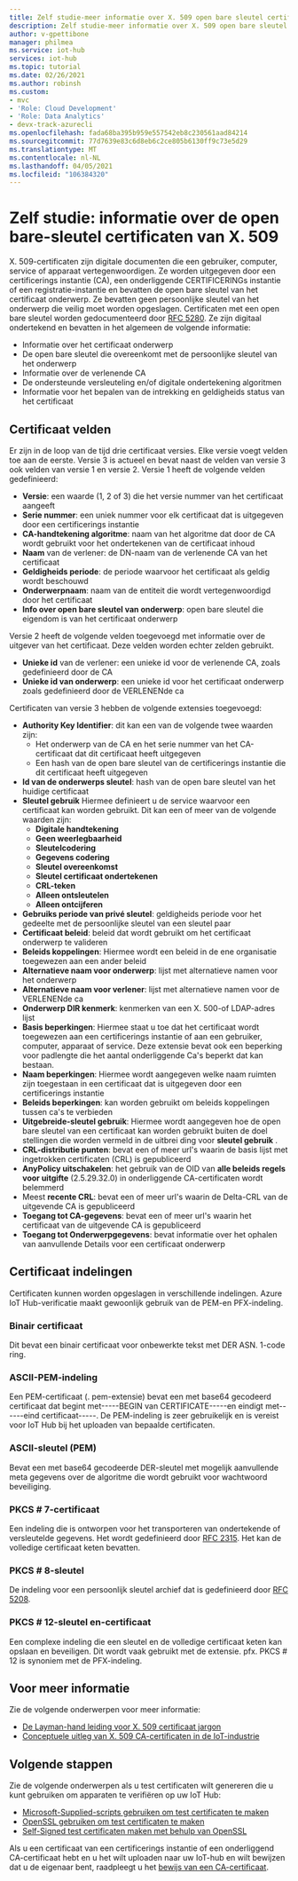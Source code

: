 ```yaml
---
title: Zelf studie-meer informatie over X. 509 open bare sleutel certificaten voor Azure IoT Hub | Microsoft Docs
description: Zelf studie-meer informatie over X. 509 open bare sleutel certificaten voor Azure IoT Hub
author: v-gpettibone
manager: philmea
ms.service: iot-hub
services: iot-hub
ms.topic: tutorial
ms.date: 02/26/2021
ms.author: robinsh
ms.custom:
- mvc
- 'Role: Cloud Development'
- 'Role: Data Analytics'
- devx-track-azurecli
ms.openlocfilehash: fada68ba395b959e557542eb8c230561aad84214
ms.sourcegitcommit: 77d7639e83c6d8eb6c2ce805b6130ff9c73e5d29
ms.translationtype: MT
ms.contentlocale: nl-NL
ms.lasthandoff: 04/05/2021
ms.locfileid: "106384320"
---
```

# <a name="tutorial-understanding-x509-public-key-certificates"></a>Zelf studie: informatie over de open bare-sleutel certificaten van X. 509

X. 509-certificaten zijn digitale documenten die een gebruiker, computer, service of apparaat vertegenwoordigen. Ze worden uitgegeven door een certificerings instantie (CA), een onderliggende CERTIFICERINGs instantie of een registratie-instantie en bevatten de open bare sleutel van het certificaat onderwerp. Ze bevatten geen persoonlijke sleutel van het onderwerp die veilig moet worden opgeslagen. Certificaten met een open bare sleutel worden gedocumenteerd door [RFC 5280](https://tools.ietf.org/html/rfc5280). Ze zijn digitaal ondertekend en bevatten in het algemeen de volgende informatie:

* Informatie over het certificaat onderwerp
* De open bare sleutel die overeenkomt met de persoonlijke sleutel van het onderwerp
* Informatie over de verlenende CA
* De ondersteunde versleuteling en/of digitale ondertekening algoritmen
* Informatie voor het bepalen van de intrekking en geldigheids status van het certificaat

## <a name="certificate-fields"></a>Certificaat velden

Er zijn in de loop van de tijd drie certificaat versies. Elke versie voegt velden toe aan de eerste. Versie 3 is actueel en bevat naast de velden van versie 3 ook velden van versie 1 en versie 2. Versie 1 heeft de volgende velden gedefinieerd:

* **Versie**: een waarde (1, 2 of 3) die het versie nummer van het certificaat aangeeft
* **Serie nummer**: een uniek nummer voor elk certificaat dat is uitgegeven door een certificerings instantie
* **CA-handtekening algoritme**: naam van het algoritme dat door de CA wordt gebruikt voor het ondertekenen van de certificaat inhoud
* **Naam** van de verlener: de DN-naam van de verlenende CA van het certificaat
* **Geldigheids periode**: de periode waarvoor het certificaat als geldig wordt beschouwd
* **Onderwerpnaam**: naam van de entiteit die wordt vertegenwoordigd door het certificaat
* **Info over open bare sleutel van onderwerp**: open bare sleutel die eigendom is van het certificaat onderwerp

Versie 2 heeft de volgende velden toegevoegd met informatie over de uitgever van het certificaat. Deze velden worden echter zelden gebruikt.

* **Unieke id** van de verlener: een unieke id voor de verlenende CA, zoals gedefinieerd door de CA
* **Unieke id van onderwerp**: een unieke id voor het certificaat onderwerp zoals gedefinieerd door de VERLENENde ca

Certificaten van versie 3 hebben de volgende extensies toegevoegd:

* **Authority Key Identifier**: dit kan een van de volgende twee waarden zijn:
  * Het onderwerp van de CA en het serie nummer van het CA-certificaat dat dit certificaat heeft uitgegeven
  * Een hash van de open bare sleutel van de certificerings instantie die dit certificaat heeft uitgegeven
* **Id van de onderwerps sleutel**: hash van de open bare sleutel van het huidige certificaat
* **Sleutel gebruik** Hiermee definieert u de service waarvoor een certificaat kan worden gebruikt. Dit kan een of meer van de volgende waarden zijn:
  * **Digitale handtekening**
  * **Geen weerlegbaarheid**
  * **Sleutelcodering**
  * **Gegevens codering**
  * **Sleutel overeenkomst**
  * **Sleutel certificaat ondertekenen**
  * **CRL-teken**
  * **Alleen ontsleutelen**
  * **Alleen ontcijferen**
* **Gebruiks periode van privé sleutel**: geldigheids periode voor het gedeelte met de persoonlijke sleutel van een sleutel paar
* **Certificaat beleid**: beleid dat wordt gebruikt om het certificaat onderwerp te valideren
* **Beleids koppelingen**: Hiermee wordt een beleid in de ene organisatie toegewezen aan een ander beleid
* **Alternatieve naam voor onderwerp**: lijst met alternatieve namen voor het onderwerp
* **Alternatieve naam voor verlener**: lijst met alternatieve namen voor de VERLENENde ca
* **Onderwerp DIR kenmerk**: kenmerken van een X. 500-of LDAP-adres lijst
* **Basis beperkingen**: Hiermee staat u toe dat het certificaat wordt toegewezen aan een certificerings instantie of aan een gebruiker, computer, apparaat of service. Deze extensie bevat ook een beperking voor padlengte die het aantal onderliggende Ca's beperkt dat kan bestaan.
* **Naam beperkingen**: Hiermee wordt aangegeven welke naam ruimten zijn toegestaan in een certificaat dat is uitgegeven door een certificerings instantie
* **Beleids beperkingen**: kan worden gebruikt om beleids koppelingen tussen ca's te verbieden
* **Uitgebreide-sleutel gebruik**: Hiermee wordt aangegeven hoe de open bare sleutel van een certificaat kan worden gebruikt buiten de doel stellingen die worden vermeld in de uitbrei ding voor **sleutel gebruik** .
* **CRL-distributie punten**: bevat een of meer url's waarin de basis lijst met ingetrokken certificaten (CRL) is gepubliceerd
* **AnyPolicy uitschakelen**: het gebruik van de OID van **alle beleids regels voor uitgifte** (2.5.29.32.0) in onderliggende CA-certificaten wordt belemmerd
* Meest **recente CRL**: bevat een of meer url's waarin de Delta-CRL van de uitgevende CA is gepubliceerd
* **Toegang tot CA-gegevens**: bevat een of meer url's waarin het certificaat van de uitgevende CA is gepubliceerd
* **Toegang tot Onderwerpgegevens**: bevat informatie over het ophalen van aanvullende Details voor een certificaat onderwerp

## <a name="certificate-formats"></a>Certificaat indelingen

Certificaten kunnen worden opgeslagen in verschillende indelingen. Azure IoT Hub-verificatie maakt gewoonlijk gebruik van de PEM-en PFX-indeling.

### <a name="binary-certificate"></a>Binair certificaat

Dit bevat een binair certificaat voor onbewerkte tekst met DER ASN. 1-code ring.

### <a name="ascii-pem-format"></a>ASCII-PEM-indeling

Een PEM-certificaat (. pem-extensie) bevat een met base64 gecodeerd certificaat dat begint met-----BEGIN van CERTIFICATE-----en eindigt met------eind certificaat-----. De PEM-indeling is zeer gebruikelijk en is vereist voor IoT Hub bij het uploaden van bepaalde certificaten.

### <a name="ascii-pem-key"></a>ASCII-sleutel (PEM)

Bevat een met base64 gecodeerde DER-sleutel met mogelijk aanvullende meta gegevens over de algoritme die wordt gebruikt voor wachtwoord beveiliging.

### <a name="pkcs7-certificate"></a>PKCS # 7-certificaat

Een indeling die is ontworpen voor het transporteren van ondertekende of versleutelde gegevens. Het wordt gedefinieerd door [RFC 2315](https://tools.ietf.org/html/rfc2315). Het kan de volledige certificaat keten bevatten.

### <a name="pkcs8-key"></a>PKCS # 8-sleutel

De indeling voor een persoonlijk sleutel archief dat is gedefinieerd door [RFC 5208](https://tools.ietf.org/html/rfc5208).

### <a name="pkcs12-key-and-certificate"></a>PKCS # 12-sleutel en-certificaat

Een complexe indeling die een sleutel en de volledige certificaat keten kan opslaan en beveiligen. Dit wordt vaak gebruikt met de extensie. pfx. PKCS # 12 is synoniem met de PFX-indeling.

## <a name="for-more-information"></a>Voor meer informatie

Zie de volgende onderwerpen voor meer informatie:

* [De Layman-hand leiding voor X. 509 certificaat jargon](https://techcommunity.microsoft.com/t5/internet-of-things/the-layman-s-guide-to-x-509-certificate-jargon/ba-p/2203540)
* [Conceptuele uitleg van X. 509 CA-certificaten in de IoT-industrie](https://docs.microsoft.com/azure/iot-hub/iot-hub-x509ca-concept)

## <a name="next-steps"></a>Volgende stappen

Zie de volgende onderwerpen als u test certificaten wilt genereren die u kunt gebruiken om apparaten te verifiëren op uw IoT Hub:

* [Microsoft-Supplied-scripts gebruiken om test certificaten te maken](tutorial-x509-scripts.md)
* [OpenSSL gebruiken om test certificaten te maken](tutorial-x509-openssl.md)
* [Self-Signed test certificaten maken met behulp van OpenSSL](tutorial-x509-self-sign.md)

Als u een certificaat van een certificerings instantie of een onderliggend CA-certificaat hebt en u het wilt uploaden naar uw IoT-hub en wilt bewijzen dat u de eigenaar bent, raadpleegt u het [bewijs van een CA-certificaat](tutorial-x509-prove-possession.md).
